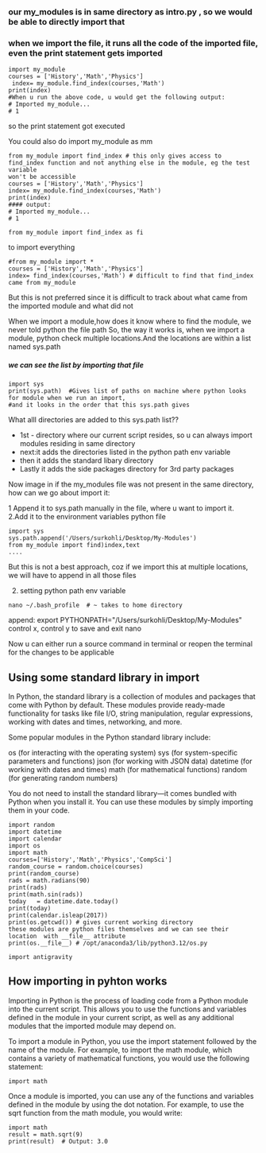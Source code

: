 
### our my_modules is in same directory as intro.py , so we would be able to directly import that
### when we import the file, it runs all the code of the imported file, even the print statement gets imported
```
import my_module
courses = ['History','Math','Physics']
 index= my_module.find_index(courses,'Math')
print(index)
#When u run the above code, u would get the following output: 
# Imported my_module...
# 1
```

 so the print statement got executed

 You could also do import my_module as mm
```
from my_module import find_index # this only gives access to find_index function and not anything else in the module, eg the test variable
won't be accessible
courses = ['History','Math','Physics']
index= my_module.find_index(courses,'Math')
print(index)
#### output:
# Imported my_module...
# 1
```

```
from my_module import find_index as fi
```
 to import everything
```
#from my_module import *
courses = ['History','Math','Physics']
index= find_index(courses,'Math') # difficult to find that find_index came from my_module
```
 But this is not preferred since it is difficult to track about what came from the imported 
 module and what did not

 When we import a module,how does it know where to find the module, we never told python the file path 
 So, the way it works is, when we import a module, python check multiple locations.And the locations are within a list named sys.path
##### we can see the list by importing that file
```
import sys
print(sys.path)  #Gives list of paths on machine where python looks for module when we run an import,
#and it looks in the order that this sys.path gives
```
 What alll directories are added to this sys.path list??
*  1st - directory where our current script resides, so u can always import modules residing in same directory
*  next:it adds the directories listed in the python path env variable
*  then it adds the standard libary directory
*  Lastly it adds the side packages directory for 3rd party packages

Now image in if the my_modules file was not present in the same directory, how can we go about import it: 

  1 Append it to sys.path manually in the file, where u want to import it.  
  2.Add it to the environment variables python file
  
```
import sys
sys.path.append('/Users/surkohli/Desktop/My-Modules')
from my_module import find)index,text
....
```
But this is not a best approach, coz if we import this at multiple locations, we will have to append in all those files

2. setting python path env variable
```
nano ~/.bash_profile  # ~ takes to home directory
```
append:
export PYTHONPATH="/Users/surkohli/Desktop/My-Modules"
control x, control y to save and exit nano

Now u can either run a source command in terminal or reopen the terminal for the changes to be applicable

## Using some standard library in import

In Python, the standard library is a collection of modules and packages that come with Python by default. These modules provide ready-made functionality for tasks like file I/O, string manipulation, regular expressions, working with dates and times, networking, and more.

Some popular modules in the Python standard library include:

os (for interacting with the operating system)
sys (for system-specific parameters and functions)
json (for working with JSON data)
datetime (for working with dates and times)
math (for mathematical functions)
random (for generating random numbers)

You do not need to install the standard library—it comes bundled with Python when you install it. You can use these modules by simply importing them in your code.


```
import random
import datetime
import calendar
import os
import math
courses=['History','Math','Physics','CompSci']
random_course = random.choice(courses)
print(random_course)
rads = math.radians(90)
print(rads)
print(math.sin(rads))
today   = datetime.date.today()
print(today)
print(calendar.isleap(2017))
print(os.getcwd()) # gives current working directory
these modules are python files themselves and we can see their location  with __file__ attribute
print(os.__file__) # /opt/anaconda3/lib/python3.12/os.py

```
```
import antigravity
```
## How importing in pyhton works
Importing in Python is the process of loading code from a Python module into the current script. This allows you to use the functions and variables defined in the module in your current script, as well as any additional modules that the imported module may depend on.

To import a module in Python, you use the import statement followed by the name of the module. For example, to import the math module, which contains a variety of mathematical functions, you would use the following statement:

```
import math
```
Once a module is imported, you can use any of the functions and variables defined in the module by using the dot notation. For example, to use the sqrt function from the math module, you would write:
```
import math
result = math.sqrt(9)
print(result)  # Output: 3.0
```

